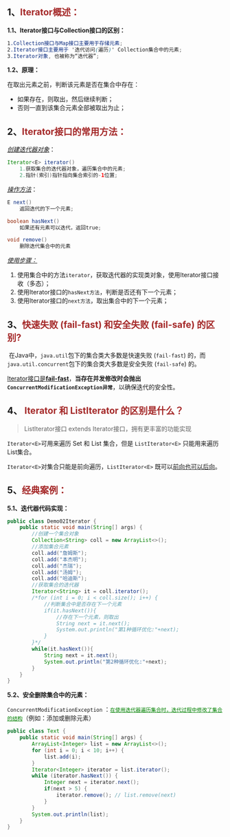 ## 1、<span style="color:brown">Iterator<E>概述：</span>

**1.1、Iterator接口与Collection接口的区别：**

```scss
1.Collection接口与Map接口主要用于存储元素;
2.Iterator接口主要用于 '迭代访问(遍历)' Collection集合中的元素;
3.Iterator对象, 也被称为“迭代器”;
```

**1.2、原理：**

在取出元素之前，判断该元素是否在集合中存在：

- 如果存在，则取出，然后继续判断；
- 否则一直到该集合元素全部被取出为止；



## 2、<span style="color:brown">Iterator<E>接口的常用方法：</span>

<u>*创建迭代器对象*</u>：

```java
Iterator<E> iterator()
    1.获取集合的迭代器对象，遍历集合中的元素;
	2.指针(索引)指针指向集合索引的-1位置;
```

<u>*操作方法*</u>：

```java
E next()
    返回迭代的下一个元素;
```

```java
boolean hasNext()
    如果还有元素可以迭代，返回true;
```

```java
void remove()
    删除迭代集合中的元素
```

<u>*使用步骤：*</u>

1. 使用集合中的方法`iterator`，获取迭代器的实现类对象，使用Iterator接口接收（多态）；
2. 使用Iterator接口的`hasNext方法`，判断是否还有下一个元素；
3. 使用Iterator接口的`next方法`，取出集合中的下一个元素；



## 3、<span style="color:brown">快速失败 (fail-fast) 和安全失败 (fail-safe) 的区别?</span>

​	在Java中，`java.util`包下的集合类大多数是快速失败 (`fail-fast`) 的，而`java.util.concurrent`包下的集合类大多数是安全失败 (`fail-safe`) 的。

​	<u>Iterator<E>接口是**fail-fast**</u>，**当存在并发修改时会抛出`ConcurrentModificationException异常`**，以确保迭代的安全性。



## 4、<span style="color:brown"> Iterator <E>和 ListIterator<E> 的区别是什么？</span>

> ListIterator<E>接口  extends Iterator<E>接口，拥有更丰富的功能实现

`Iterator<E>`可用来遍历 Set<E> 和 List<E> 集合，但是 `ListIterator<E>` 只能用来遍历 List<E>集合。

`Iterator<E>`对集合只能是前向遍历，`ListIterator<E>` 既可以<u>前向也可以后向</u>。



## 5、<span style="color:brown">经典案例：</span>

**5.1、迭代器代码实现：**

```java
public class Demo02Iterator {
    public static void main(String[] args) {
        //创建一个集合对象
        Collection<String> coll = new ArrayList<>();
        //添加集合元素
        coll.add("詹姆斯");
        coll.add("本杰明");
        coll.add("杰瑞");
        coll.add("汤姆");
        coll.add("哈迪斯");
        //获取集合的迭代器
        Iterator<String> it = coll.iterator();
        /*for (int i = 0; i < coll.size(); i++) {
            //判断集合中是否存在下一个元素
            if(it.hasNext()){
                //存在下一个元素，则取出
                String next = it.next();
                System.out.println("第1种循环优化:"+next);
            }
        }*/
        while(it.hasNext()){
            String next = it.next();
            System.out.println("第2种循环优化:"+next);
        }
    }
}
```

**5.2、安全删除集合中的元素：**

`ConcurrentModificationException` ：<span style="color:green"><u>`在使用迭代器遍历集合时，迭代过程中修改了集合的结构`</u></span>（例如：添加或删除元素）

```java
public class Text {
    public static void main(String[] args) {
        ArrayList<Integer> list = new ArrayList<>();
        for (int i = 0; i < 10; i++) {
            list.add(i);
        }
        Iterator<Integer> iterator = list.iterator();
        while (iterator.hasNext()) {
            Integer next = iterator.next();
            if(next > 5) {
                iterator.remove(); // list.remove(next)
            }
        }
        System.out.println(list);
    }
}
```
